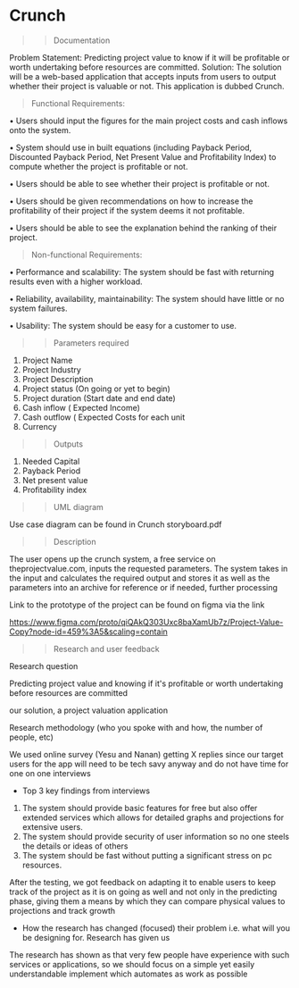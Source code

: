 # Crunch 
>>Documentation

Problem Statement: Predicting project value to know if
it will be profitable or worth undertaking before
resources are committed.
Solution: The solution will be a web-based application
that accepts inputs from users to output whether their
project is valuable or not. This application is dubbed
Crunch.

>Functional Requirements:

• Users should input the figures for the main
project costs and cash inflows onto the system.

• System should use in built equations (including
Payback Period, Discounted Payback Period,
Net Present Value and Profitability Index) to
compute whether the project is profitable or
not.

• Users should be able to see whether their
project is profitable or not.

• Users should be given recommendations on
how to increase the profitability of their project
if the system deems it not profitable.

• Users should be able to see the explanation
behind the ranking of their project.

>Non-functional Requirements:

• Performance and scalability: The system should
be fast with returning results even with a
higher workload.

• Reliability, availability, maintainability: The
system should have little or no system failures.

• Usability: The system should be easy for a
customer to use.

>> Parameters required
1. Project Name
2. Project Industry
3. Project Description
4. Project status (On going or yet to begin)
5. Project duration (Start date and end date)
6. Cash inflow ( Expected Income)
7. Cash outflow ( Expected Costs for each unit
8. Currency

>> Outputs

1. Needed Capital
2. Payback Period
3. Net present value
4. Profitability index

>> UML diagram 

Use case diagram can be found in Crunch storyboard.pdf

>> Description

The user opens up the crunch system, a free service on theprojectvalue.com, inputs the requested parameters.
The system takes in the input and calculates the required output and stores it as well as the parameters into an archive for reference or if needed, further processing

Link to the prototype of the project can be found on figma via the link

https://www.figma.com/proto/qiQAkQ303Uxc8baXamUb7z/Project-Value-Copy?node-id=459%3A5&scaling=contain



>> Research and user feedback

Research question

Predicting project value and knowing if it's profitable or worth undertaking before resources are committed

our solution, a project valuation application


Research methodology (who you spoke with and how, the number of people, etc)

We used online survey (Yesu and Nanan) getting X replies since our target users for the app will need to be tech savy anyway and do not have time for one on one interviews 

- Top 3 key findings from interviews

1. The system should provide basic features for free but also offer extended services which allows for detailed graphs and projections for extensive users.
2. The system should provide security of user information so no one steels the details or ideas of others
3. The system should be fast without putting a significant stress on pc resources. 


After the testing, we got feedback on adapting it to enable users to keep track of the project as it is on going as well and not only in the predicting phase, giving them a means by which they can compare physical values to projections and track growth


- How the research has changed (focused) their problem i.e. what will you be designing for.
Research has given us 

The research has shown as that very few people have experience with such services or applications, so we should focus on a simple yet easily understandable implement which automates as work as possible
